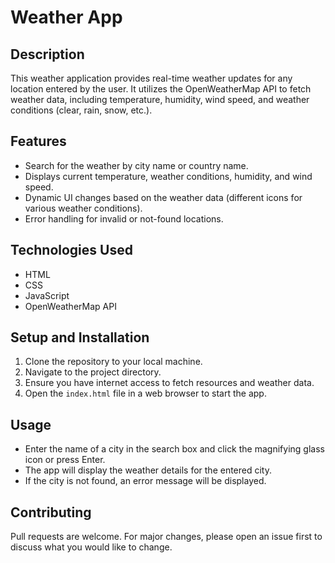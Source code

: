 # Weather App

## Description
This weather application provides real-time weather updates for any location entered by the user. It utilizes the OpenWeatherMap API to fetch weather data, including temperature, humidity, wind speed, and weather conditions (clear, rain, snow, etc.).

## Features
- Search for the weather by city name or country name.
- Displays current temperature, weather conditions, humidity, and wind speed.
- Dynamic UI changes based on the weather data (different icons for various weather conditions).
- Error handling for invalid or not-found locations.

## Technologies Used
- HTML
- CSS
- JavaScript
- OpenWeatherMap API

## Setup and Installation
1. Clone the repository to your local machine.
2. Navigate to the project directory.
3. Ensure you have internet access to fetch resources and weather data.
4. Open the `index.html` file in a web browser to start the app.

## Usage
- Enter the name of a city in the search box and click the magnifying glass icon or press Enter.
- The app will display the weather details for the entered city.
- If the city is not found, an error message will be displayed.

## Contributing
Pull requests are welcome. For major changes, please open an issue first to discuss what you would like to change.

